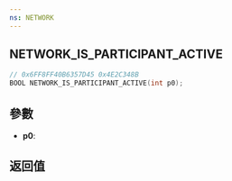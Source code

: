 ```yaml
---
ns: NETWORK
---
```

## NETWORK_IS_PARTICIPANT_ACTIVE

```c
// 0x6FF8FF40B6357D45 0x4E2C348B
BOOL NETWORK_IS_PARTICIPANT_ACTIVE(int p0);
```


## 參數
* **p0**: 

## 返回值
